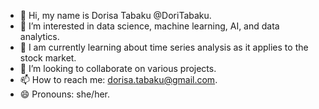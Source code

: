 - 👋 Hi, my name is Dorisa Tabaku @DoriTabaku.
- 👀 I’m interested in data science, machine learning, AI, and data analytics.
- 🌱 I am currently learning about time series analysis as it applies to the stock market.
- 💞️ I’m looking to collaborate on various projects.
- 📫 How to reach me: dorisa.tabaku@gmail.com.
- 😄 Pronouns: she/her.


<!---
DoriTabaku/DoriTabaku is a ✨ special ✨ repository because its `README.md` (this file) appears on your GitHub profile.
You can click the Preview link to take a look at your changes.
--->
